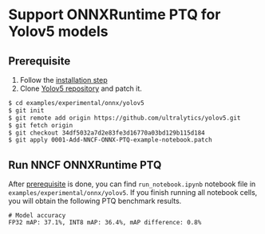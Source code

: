 # Support ONNXRuntime PTQ for Yolov5 models

## Prerequisite

1. Follow the [installation step](#installation)
2. Clone [Yolov5 repository](https://github.com/ultralytics/yolov5.git) and patch it.

```bash
$ cd examples/experimental/onnx/yolov5
$ git init
$ git remote add origin https://github.com/ultralytics/yolov5.git
$ git fetch origin
$ git checkout 34df5032a7d2e83fe3d16770a03bd129b115d184
$ git apply 0001-Add-NNCF-ONNX-PTQ-example-notebook.patch
```

## Run NNCF ONNXRuntime PTQ

After [prerequisite](#prerequisite) is done, you can find `run_notebook.ipynb` notebook file in `examples/experimental/onnx/yolov5`. If you finish running all notebook cells, you will obtain the following PTQ benchmark results.

```
# Model accuracy
FP32 mAP: 37.1%, INT8 mAP: 36.4%, mAP difference: 0.8%
```
